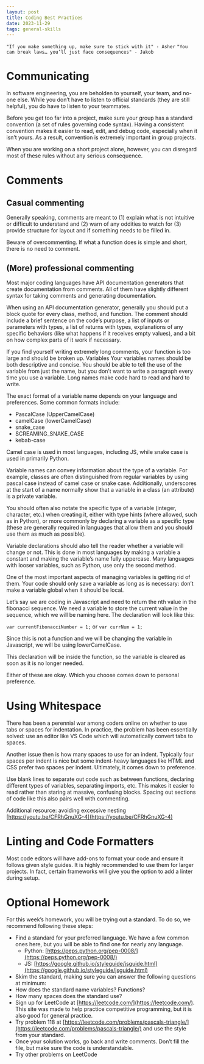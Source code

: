 ```yaml
---
layout: post
title: Coding Best Practices
date: 2023-11-29
tags: general-skills
---
```


`"If you make something up, make sure to stick with it" - Asher`
`"You can break laws… you’ll just face consequences" - Jakob`

# Communicating

In software engineering, you are beholden to yourself, your team, and no-one else. While you don’t have to listen to official standards (they are still helpful), you do have to listen to your teammates.

Before you get too far into a project, make sure your group has a standard convention (a set of rules governing code syntax). Having a consistent convention makes it easier to read, edit, and debug code, especially when it isn’t yours. As a result, convention is extremely important in group projects. 

When you are working on a short project alone, however, you can disregard most of these rules without any serious consequence.

# Comments

## Casual commenting

Generally speaking, comments are meant to (1) explain what is not intuitive or difficult to understand and (2) warn of any oddities to watch for (3) provide structure for layout and if something needs to be filled in.

Beware of overcommenting. If what a function does is simple and short, there is no need to comment.

## (More) professional commenting

Most major coding languages have API documentation generators that create documentation from comments. All of them have slightly different syntax for taking comments and generating documentation.

When using an API documentation generator, generally you should put a block quote for every class, method, and function. The comment should include a brief sentence on the code’s purpose, a list of inputs or parameters with types, a list of returns with types, explanations of any specific behaviors (like what happens if it receives empty values), and a bit on how complex parts of it work if necessary.

If you find yourself writing extremely long comments, your function is too large and should be broken up.
Variables
Your variables names should be both descriptive and concise. You should be able to tell the use of the variable from just the name, but you don’t want to write a paragraph every time you use a variable. Long names make code hard to read and hard to write.

The exact format of a variable name depends on your language and preferences. Some common formats include:

- PascalCase (UpperCamelCase)
- camelCase (lowerCamelCase)
- snake_case
- SCREAMING_SNAKE_CASE
- kebab-case

Camel case is used in most languages, including JS, while snake case is used in primarily Python.

Variable names can convey information about the type of a variable. For example, classes are often distinguished from regular variables by using pascal case instead of camel case or snake case. Additionally, underscores at the start of a name normally show that a variable in a class (an attribute) is a private variable.

You should often also notate the specific type of a variable (integer, character, etc.) when creating it, either with type hints (where allowed, such as in Python), or more commonly by declaring a variable as a specific type (these are generally required in languages that allow them and you should use them as much as possible).

Variable declarations should also tell the reader whether a variable will change or not. This is done in most languages by making a variable a constant and making the variable’s name fully uppercase. Many languages with looser variables, such as Python, use only the second method.

One of the most important aspects of managing variables is getting rid of them. Your code should only save a variable as long as is necessary: don’t make a variable global when it should be local.

Let’s say we are coding in Javascript and need to return the nth value in the fibonacci sequence. We need a variable to store the current value in the sequence, which we will be naming here. The declaration will look like this:

`var currentFibonacciNumber = 1;`
or
`var currNum = 1;`

Since this is not a function and we will be changing the variable in Javascript, we will be using lowerCamelCase.

This declaration will be inside the function, so the variable is cleared as soon as it is no longer needed.

Either of these are okay. Which you choose comes down to personal preference.

# Using Whitespace

There has been a perennial war among coders online on whether to use tabs or spaces for indentation. In practice, the problem has been essentially solved: use an editor like VS Code which will automatically convert tabs to spaces.

Another issue then is how many spaces to use for an indent. Typically four spaces per indent is nice but some indent-heavy languages like HTML and CSS prefer two spaces per indent. Ultimately, it comes down to preference.

Use blank lines to separate out code such as between functions, declaring different types of variables, separating imports, etc. This makes it easier to read rather than staring at massive, confusing blocks. Spacing out sections of code like this also pairs well with commenting.

Additional resource: avoiding excessive nesting [https://youtu.be/CFRhGnuXG-4](https://youtu.be/CFRhGnuXG-4)

# Linting and Code Formatters

Most code editors will have add-ons to format your code and ensure it follows given style guides. It is highly recommended to use them for larger projects. In fact, certain frameworks will give you the option to add a linter during setup.

# Optional Homework

For this week’s homework, you will be trying out a standard. To do so, we recommend following these steps:

- Find a standard for your preferred language. We have a few common ones here, but you will be able to find one for nearly any language.
  - Python: [https://peps.python.org/pep-0008/](https://peps.python.org/pep-0008/)
  - JS: [https://google.github.io/styleguide/jsguide.html](https://google.github.io/styleguide/jsguide.html)
- Skim the standard, making sure you can answer the following questions at minimum:
- How does the standard name variables? Functions?
- How many spaces does the standard use?
- Sign up for LeetCode at [https://leetcode.com/](https://leetcode.com/). This site was made to help practice competitive programming, but it is also good for general practice.
- Try problem 118 at [https://leetcode.com/problems/pascals-triangle/](https://leetcode.com/problems/pascals-triangle/) and use the style from your standard.
- Once your solution works, go back and write comments. Don’t fill the file, but make sure the code is understandable.
- Try other problems on LeetCode
